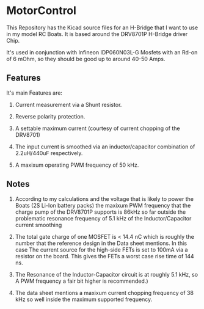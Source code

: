 MotorControl
============
This Repository has the Kicad source files for an H-Bridge that I want to use in my model RC Boats.
It is based around the DRV8701P H-Bridge driver Chip.

It's used in conjunction with Infineon IDP060N03L-G Mosfets with an Rd-on of 6 mOhm, so they should be good up to around 40-50 Amps.

Features
--------
It's main Features are: 
1. Current measurement via a Shunt resistor.

2. Reverse polarity protection. 

3. A settable maximum current (courtesy of current chopping of the DRV8701)

4. The input current is smoothed via an inductor/capacitor combination of 2.2uH/440uF respectively.

5. A maxixum operating PWM frequency of 50 kHz.

Notes
-----
1. According to my calculations and the voltage that is likely to power the Boats (2S Li-Ion battery packs) the maxixum PWM frequency that the charge pump
of the DRV8701P supports is 86kHz so far outside the problematic resonance frequency of 5.1 kHz of the Inductor/Capacitor current smoothing

2. The total gate charge of one MOSFET is < 14.4 nC which is roughly the number that the reference design in the Data sheet mentions.
In this case The current source for the high-side FETs is set to 100mA via a resistor on the board. This gives the FETs a worst case rise time of 144
ns.

3. The Resonance of the Inductor-Capacitor circuit is at roughly 5.1 kHz, so A PWM frequency a fair bit higher is recommended.)

4. The data sheet mentions a maxixum current chopping frequency of 38 kHz so well inside the maximum supported frequency.
